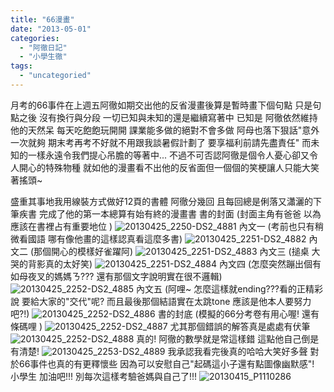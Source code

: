 ```yaml
---
title: "66漫畫"
date: "2013-05-01"
categories: 
  - "阿徹日記"
  - "小學生徹"
tags: 
  - "uncategoried"
---
```


月考的66事件在上週五阿徹如期交出他的反省漫畫後算是暫時畫下個句點 只是句點之後 沒有換行與分段 一切已知與未知的還是繼續寫著中 已知是 阿徹依然維持他的天然呆 每天吃飽飽玩開開 課業能多做的絕對不會多做 阿母也落下狠話"意外一次就夠 期末考再考不好就不用跟我談暑假計劃了 要享福利前請先盡責任" 而未知的一樣永遠令我們提心吊膽的等著中... 不過不可否認阿徹是個令人憂心卻又令人開心的特殊物種 就如他的漫畫看不出他的反省面但一個個的笑梗讓人只能大笑著搖頭~

盛重其事地我用線裝方式做好12頁的書體 阿徹分幾回 且每回總是俐落又瀟灑的下筆疾書 完成了他的第一本總算有始有終的漫畫書 書的封面 (封面主角有爸爸 以為應該在書裡占有重要地位 ) ![20130425_2250-DS2_4881](images/8696513049_27cc56c6fd.jpg) 內文一 (考前也只有稍微看國語 哪有像他畫的這樣認真看這麼多書) ![20130425_2251-DS2_4882](images/8696514489_095b739f02.jpg) 內文二 (那個開心的模樣好雀躍阿) ![20130425_2251-DS2_4883](images/8697638956_f5d2e03688.jpg) 內文三 (搥桌 大哭的背影真的太好笑) ![20130425_2251-DS2_4884](images/8696517275_ba01478106.jpg) 內文四 (怎麼突然蹦出個有如母夜叉的媽媽ㄋ??? 還有那個文字說明實在很不邏輯) ![20130425_2252-DS2_4885](images/8696519013_5995243f47.jpg) 內文五 (阿哩~ 怎麼這樣就ending???看的正精彩說 要給大家的"交代"呢? 而且最後那個結語實在太跳tone 應該是他本人要努力吧?!) ![20130425_2252-DS2_4886](images/8697643656_29842b0bde.jpg) 書的封底 (模擬的66分考卷有用心喔! 還有條碼哩 ) ![20130425_2252-DS2_4887](images/8697645016_c8877ffbf0.jpg) 尤其那個錯誤的解答真是處處有伏筆 ![20130425_2252-DS2_4888](images/8697646798_2a7c5502b5.jpg) 真的! 阿徹的數學就是常這樣錯 這點他自己倒是有清楚! ![20130425_2253-DS2_4889](images/8697648356_14bcd7437f.jpg) 我承認我看完後真的哈哈大笑好多聲 對於66事件也真的有更釋懷些 因為可以安慰自己"起碼這小子還有點圖像幽默感"! 小學生 加油吧!!! 別每次這樣考驗爸媽與自己了!!! ![20130415_P1110286](images/8674302938_7b9e8d2d48.jpg)
